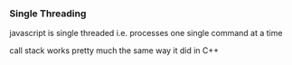 ### Single Threading

javascript is single threaded i.e. processes one single command at a time

call stack works pretty much the same way it did in C++
